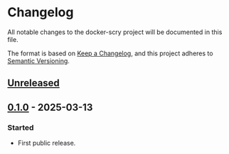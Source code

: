 <!--
SPDX-FileCopyrightText: Peter Pentchev <roam@ringlet.net>
SPDX-License-Identifier: BSD-2-Clause
-->

# Changelog

All notable changes to the docker-scry project will be documented in this file.

The format is based on [Keep a Changelog](https://keepachangelog.com/en/1.1.0/),
and this project adheres to [Semantic Versioning](https://semver.org/spec/v2.0.0.html).

## [Unreleased]

## [0.1.0] - 2025-03-13

### Started

- First public release.

[Unreleased]: https://gitlab.com/ppentchev/docker-scry/-/compare/release%2F0.1.0...main
[0.1.0]: https://gitlab.com/ppentchev/docker-scry/-/tags/release%2F0.1.0
